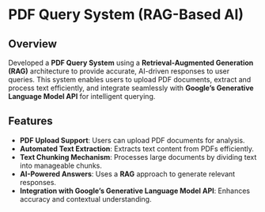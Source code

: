 # PDF Query System (RAG-Based AI)

## Overview
Developed a **PDF Query System** using a **Retrieval-Augmented Generation (RAG)** architecture to provide accurate, AI-driven responses to user queries. This system enables users to upload PDF documents, extract and process text efficiently, and integrate seamlessly with **Google’s Generative Language Model API** for intelligent querying. 

## Features
- **PDF Upload Support**: Users can upload PDF documents for analysis.
- **Automated Text Extraction**: Extracts text content from PDFs efficiently.
- **Text Chunking Mechanism**: Processes large documents by dividing text into manageable chunks.
- **AI-Powered Answers**: Uses a **RAG** approach to generate relevant responses.
- **Integration with Google’s Generative Language Model API**: Enhances accuracy and contextual understanding.

